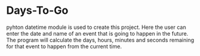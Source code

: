 # Days-To-Go
pyhton datetime module is used to create this project. Here the user can enter the date and name of an event that is going to happen in the future. The program will calculate the  days, hours, minutes and seconds remaining for that event to happen from the current time. 
